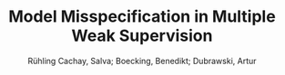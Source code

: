 ---
paperId: 10
author: Rühling Cachay, Salva; Boecking, Benedikt; Dubrawski, Artur
title: Model Misspecification in Multiple Weak Supervision
pdf: Rühling-Cachay_LONG_10.pdf
poster: Rühling-Cachay_LONG_10.png
alt: --
type: Oral
topic: Machine Learning
link: --
conference: neurips
year: 2020
tags: neurips-2020
---